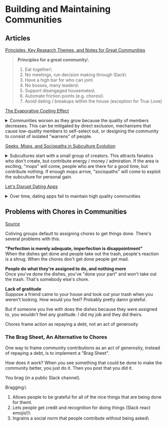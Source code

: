 # Building and Maintaining Communities

## Articles
[Principles, Key Research Themes, and Notes for Great Communities][003]

> **Principles for a great community**\
> 1. Eat together\
> 2. No meetings, run decision making through Slack\
> 3. Have a high bar for who can join\
> 4. No bosses, many leaders\
> 5. Support disengaged housemates\
> 6. Automate friction points (e.g. chores)\
> 7. Avoid dating / breakups within the house (exception for True Love)

[The Evaporative Cooling Effect][004]

<details>
<summary>
Communities worsen as they grow because the quality of members decreases. This can be mitigated by direct exclusion, mechanisms that cause low-quality members to self-select out, or designing the community to consist of isolated "warrens" of people.
</summary>

> If anyone can join your community, then the people most likely to join are those who are below the average quality of your community because they have the most to gain. Once they're in, unless contained, they end up harming the health of the community over the long term.

> Social Gatings are mechanisms that allow participants to self-select out of the group. Unlike direct exclusion, it works in a much more scalable fashion. Nicheness is one possible social gate, charging money is another popular one.

> There are two fundamental patterns of social organization: plaza and warrens. In the plaza design, there is a central plaza and every person's interaction is seen by every other person. In the warren design, the space is broken up into a series of smaller warrens and you can only see the warren you are currently in. Plazas grow by becoming larger, warrens grow by adding more warrens.
>
> Warrens are notoriously difficult to get started. New users, stuck in empty warrens often don't know how to connect to hubs of activity. The onboarding process is crucial and still not well understood. On the other hand, plazas only need to be started once and then they remain a hive of activity for new users to participate in from the first day.
>
> The killer feature of warrens is that they allow your community to become almost perfectly scale free and grow like mad without ever sacrificing quality.
</details>

[Geeks, Mops, and Sociopaths in Subculture Evolution][005]

<details>
<summary>
Subcultures start with a small group of creators. This attracts fanatics who don't create, but contribute energy / money / admiration. If the area is exciting, "mops" will come, people who are there for a good time, but contribute nothing. If enough mops arrive, "sociopaths" will come to exploit the subculture for personal gain.
</summary>

> A small group of creators invent an exciting New Thing. Riffing off each other, they produce examples and variants, and share them for mutual enjoyment.
>
> The new scene draws fanatics. Fanatics don't create, but they contribute energy (time, money, adulation, organization, analysis) to support the creators.
>
> Creators and fanatics are both geeks. They totally love the New Thing, they're fascinated with all its esoteric ins and outs, and they spend all available time either doing it or talking about it.
>
> If the scene is sufficiently geeky, it remains a strictly geek thing; a weird hobby, not a subculture.
>
> If the scene is unusually exciting, and the New Thing can be appreciated without having to get utterly geeky about details, it draws mops. Mops are fans, but not rabid fans like the fanatics. They show up to have a good time, and contribute as little as they reasonably can in exchange.
>
> Mops also dilute the culture. The New Thing, although attractive, is more intense and weird and complicated than mops would prefer. Their favorite songs are the ones that are least the New Thing, and more like other, popular things. Some creators oblige with less radical, friendlier, simpler creations.
>
> A large subculture with mops is ripe for exploitation. The creators generate cultural capital, i.e. cool. The fanatics generate social capital: a network of relationships—strong ones among the geeks, and weaker but numerous ones with mops. The mops, when properly squeezed, produce liquid capital, i.e. money. None of those groups have any clue about how to extract and manipulate any of those forms of capital.
>
> The sociopaths quickly become best friends with selected creators. They dress just like the creators—only better. They talk just like the creators—only smoother. They may even do some creating—competently, if not creatively.
>
> Sociopaths become the coolest kids in the room, demoting the creators and work out how to monetize mops.
>
> What can you do to prevent the invasion of mops?
>
> You can charge them admission, but they'll inevitably argue that this is wrong because capitalism is evil.
>
> You can exclude mops. Mop exclusion keeps the subculture comfortable for geeks, but severely limits its potential. Often there's a struggle between geeks who like their cozy little club as it is, and geeks who want a shot at greatness—for themselves, or the group. In any case, if the New Thing is cool enough, mops will get in regardless.
>
> What can you do to prevent the invasion of sociopaths if you're a creator?
>
> Be slightly evil. Learn and use some of the sociopaths' tricks and capture more of the value you create (and get better at ejecting true sociopaths).
</details>

[Let's Disrupt Dating Apps][010]

<details>
<summary>
Over time, dating apps fail to maintain high quality communities
</summary>

> **How to fix dating apps**
> 1. Don't call it a "dating" app. The app should be labeled as a "singles" app.
> 2. Focus on having a good time. The "conversion" shouldn't be a match, it should be having a fun night out.
> 3. Enforce a 50:50 ratio. This might bring DAUs down, but without enforcing a M:F ratio, you end up with asymmetric markets.
> 4. Without becoming a meetup app, the app should occasionally push events — concerts, hikes, movie nights — with groups of 6-10 people.
> 5. Avoid ELOs and other ranking algorithms.
> 6. Have a vetting process with a zero-tolerance policy for bad apples
</details>

## Problems with Chores in Communities
[Source][012]

Coliving groups default to assigning chores to get things done. There's several problems with this.

**"Perfection is merely adequate, imperfection is disappointment"**\
When the dishes get done and people take out the trash, people's reaction is a shrug. When the chores don't get done people get mad.

**People do what they're assigned to do, and nothing more**\
Once you've done the dishes, you've "done your part" and won't take out the trash. That's somebody else's chore.

**Lack of gratitude**\
Suppose a friend came to your house and took out your trash when you weren't looking. How would you feel? Probably pretty damn grateful.

But if someone you live with does the dishes because they were assigned to, you wouldn't feel any gratitude. I did my job and they did theirs.

Chores frame action as repaying a debt, not an act of generosity

### The Brag Sheet, An Alternative to Chores
One way to frame community contributions as an act of generosity, instead of repaying a debt, is to implement a "Brag Sheet".

How does it work? When you see something that could be done to make the community better, you just do it. Then you post that you did it.

You brag (in a public Slack channel).

Bragging:\
1. Allows people to be grateful for all of the nice things that are being done for them\
2. Lets people get credit and recognition for doing things (Slack react emojis!)\
3. Ingrains a social norm that people contribute without being asked\

## <!-- Links -->
[001]: https://archive.house/
[002]: https://incepto.house/
[003]: https://jasonbenn.com/tag/community
[004]: https://web.archive.org/web/20101012105003/http://blog.bumblebeelabs.com/social-software-sundays-2-the-evaporative-cooling-effect/
[005]: https://meaningness.com/geeks-mops-sociopaths
[006]: http://www.visakanv.com/blog/communities/
[007]: https://jasonbenn.com/post/andrea-from-embassy-sf
[008]: https://www.goodreads.com/book/show/8533733-creating-cohousing
[009]: https://miro.com/app/board/o9J_kqjkZeA=/
[010]: https://dvt.name/2020/02/24/rfc-lets-disrupt-dating-apps/
[011]: https://www.ic.org/
[012]: https://supernuclear.substack.com/p/fairness-is-overrated-and-bragging-is-underrated-motivational-systems-for-coliving-and-beyond-c83acf9f88c9

